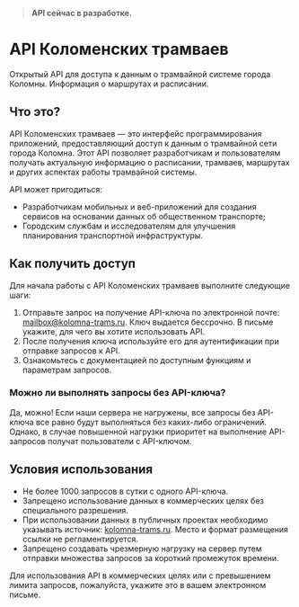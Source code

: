> **API сейчас в разработке.**  

# API Коломенских трамваев
Открытый API для доступа к данным о трамвайной системе города Коломны. Информация о маршрутах и расписании.

## Что это?
API Коломенских трамваев — это интерфейс программирования приложений, предоставляющий доступ к данным о трамвайной сети города Коломна. Этот API позволяет разработчикам и пользователям получать актуальную информацию о расписании, трамваев, маршрутах и других аспектах работы трамвайной системы.

API может пригодиться:

- Разработчикам мобильных и веб-приложений для создания сервисов на основании данных об общественном транспорте;
- Городским службам и исследователям для улучшения планирования транспортной инфраструктуры.

## Как получить доступ

Для начала работы с API Коломенских трамваев выполните следующие шаги:

1. Отправьте запрос на получение API-ключа по электронной почте: [mailbox@kolomna-trams.ru](mailto:mailbox@kolomna-trams.ru?Subject=API). Ключ выдается бессрочно. В письме укажите, для чего вы хотите использовать API.
2. После получения ключа используйте его для аутентификации при отправке запросов к API.
3. Ознакомьтесь с документацией по доступным функциям и параметрам запросов.

### Можно ли выполнять запросы без API-ключа?

Да, можно! Если наши сервера не нагружены, все запросы без API-ключа все равно будут выполняться без каких-либо ограничений. Однако, в случае повышенной нагрузки приоритет на выполнение API-запросов получат пользователи с API-ключом.

## Условия использования

- Не более 1000 запросов в сутки с одного API-ключа.
- Запрещено использование данных в коммерческих целях без специального разрешения.
- При использовании данных в публичных проектах необходимо указывать источник: [kolomna-trams.ru](https://kolomna-trams.ru/). Место и формат размещения ссылки не регламентируется.
- Запрещено создавать чрезмерную нагрузку на сервер путем отправки множества запросов за короткий промежуток времени.

Для использования API в коммерческих целях или с превышением лимита запросов, пожалуйста, укажите это в вашем электронном письме.